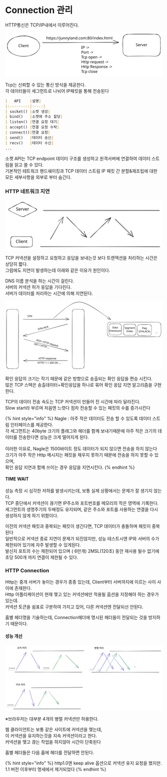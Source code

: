 # Connection 관리

HTTP통신은 TCP/IP내에서 이루어진다.

<img src="../../.gitbook/assets/file.excalidraw (5) (1).svg" alt="" class="gitbook-drawing">

Tcp는 신뢰할 수 있는 통신 방식을 제공한다.\
각 데이터들이 세그먼트로 나뉘어 IP패킷을 통해 전송된다

```markdown
|   API    |설명|
|:--------:|:---:|
| socket() |소켓 생성|
| bind()   |소켓에 주소 할당|
| listen() |연결 요청 대기|
| accept() |연결 요청 수락|
| connect()|연결 요청|
| send()   |데이터 송신|
| recv()   |데이터 수신|
...
```

소켓 API는 TCP endpoint 데이터 구조를 생성하고 원격서버에 연결하여 데이터 스트림을 읽고 쓸 수 있다.\
기본적인 테트워크 핸드쉐이킹과 TCP 데이터 스트림 IP 패킷 간 분할&재조립에 대한 모든 세부사항을 외부로 부터 숨긴다.

### HTTP 네트워크 지연

<img src="../../.gitbook/assets/file.excalidraw (4) (2).svg" alt="" class="gitbook-drawing">

TCP 커넥션을 설정하고 요청하고 응답을 보내는것 보다 트랜잭션을 처리하는 시간은 상당히 짧다.\
그럼에도 지연이 발생하는데 아래와 같은 이유가 원인이다.

DNS 이름 분석을 하는 시간이 걸린다.\
서버의 커넥션 허가 응답을 기다린다.\
서버가 데이터를 처리하는 시간에 의해 지연된다.

<img src="../../.gitbook/assets/file.excalidraw (2) (2).svg" alt="" class="gitbook-drawing">

확인 응답의 크기는 작기 때문에 같은 방향으로 송출되는 확인 응답을 편승 시킨다.\
많은 TCP 스택은 송출데이터+확인응답을 하나로 묶어 확인 응답 지연 알고리즘을 구현한다.

TCP의 데이터 전송 속도는 TCP 커넥션이 만들어 진 시간에 따라 달라진다.\
Slow start라 부르며 처음엔 느렷다 점차 전송할 수 있는 패킷의 수를 증가시킨다

{% hint style="info" %}
Nagle : 아주 작은 데이터도 전송 할 수 있도록 데이터 스트림 인터페이스를 제공한다.\
각 세그먼트는 40byte 크기의 플래그와 헤더를 함께 보내기때문에 아주 작은 크기의 데이터를 전송한다면 성능은 크게 떨어지게 된다.\
\
이러한 이유로, Nagle은 1500바이트 정도 데이터가 되지 않으면 전송을 하지 않는다\
크기가 아주 작은 Http 메시지는 패킷을 채우지 못하기 때문에 전송을 하지 못할 수 있으며,\
확인 응답 지연과 함께 쓰이는 경우 응답을 지연시킨다.
{% endhint %}

#### TIME WAIT

성능 측정 시 심각한 저하를 발생시키는데, 보통 실제 상황에서는 문제가 잘 생기지 않는다.\
TCP 종단에서 커넥션이 끊기면 IP주소와 포트번호를 메모리의 작은 영역에 기록한다.\
세그먼트의 생명주기의 두배정도 유지되며, 같은 주소와 포트를 사용하는 연결을 다시 생성하지 않게 하기 위함이다.

이전의 커넥션 패킷과 중복되는 패킷이 생긴다면, TCP 데이터가 충돌하며 패킷이 중복된다\
일반적으로 커넥션 종료 지연이 문제가 되진않지만, 성능 테스트시엔 IP와 서버의 수가 제한되어 있기에 자주 발생할 수 있게된다.\
발신지 포트의 수는 제한되어 있으며 ( 6만개) 2MSL(120초) 동안 재사용 될수 없기에 초당 500개 까지 연결이 제한될 수 있다.

### HTTP Connection

Http는 중개 서버가 놓이는 경우가 종종 있는데, Client부터 서버까지에 이르는 사이 사이에 존재한다.\
Http 어플리케이션이 현재 맺고 있는 커넥션에만 적용될 옵션을 지정해야 하는 경우가 있는데.\
커넥션 토큰을 쉼표로 구분하여 가지고 있어, 다른 커넥션엔 전달되선 안된다.

홉별 헤더명을 기술하는데, Connection헤더에 명시된 헤더들이 전달되는 것을 방지하기 때문이다.

#### 성능 개선

<img src="../../.gitbook/assets/file.excalidraw (1) (3).svg" alt="" class="gitbook-drawing">

※브라우저는 대부분 4개의 병렬 커넥션만 허용한다.

웹 클라이언트는 보통 같은 사이트에 커넥션을 맺는데, \
이 커넥션을 유지하는것을 지속 커넥션이라고 한다.  \
커넥션을 맺고 끊는 작업을 하지않아 시간이 단축된다

홉별 헤더들은 다음 홉에 헤더를 전달하면 안된다.

{% hint style="info" %}
http1.0엔 keep alive 옵션으로 커넥션 유지 요청을 했지만.\
1.1 버전 이후부터 명세에서 제거되었다
{% endhint %}
